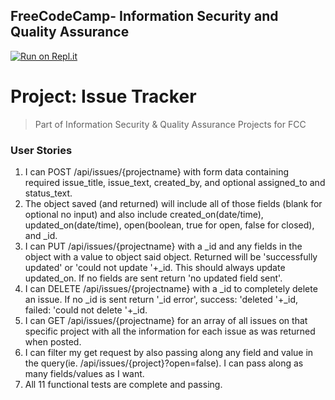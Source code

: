 **FreeCodeCamp**- Information Security and Quality Assurance
------
[![Run on Repl.it](https://repl.it/badge/github/freeCodeCamp/boilerplate-project-issuetracker)](https://boilerplate-project-issuetracker.alexintheworld.repl.co/)
# Project: Issue Tracker
> Part of Information Security & Quality Assurance Projects for FCC 

### User Stories 

1. I can POST /api/issues/{projectname} with form data containing required issue_title, issue_text, created_by, and optional assigned_to and status_text.
2. The object saved (and returned) will include all of those fields (blank for optional no input) and also include created_on(date/time), updated_on(date/time), open(boolean, true for open, false for closed), and _id.
3. I can PUT /api/issues/{projectname} with a _id and any fields in the object with a value to object said object. Returned will be 'successfully updated' or 'could not update '+_id. This should always update updated_on. If no fields are sent return 'no updated field sent'.
4. I can DELETE /api/issues/{projectname} with a _id to completely delete an issue. If no _id is sent return '_id error', success: 'deleted '+_id, failed: 'could not delete '+_id.
5. I can GET /api/issues/{projectname} for an array of all issues on that specific project with all the information for each issue as was returned when posted.
6. I can filter my get request by also passing along any field and value in the query(ie. /api/issues/{project}?open=false). I can pass along as many fields/values as I want.
7. All 11 functional tests are complete and passing.


